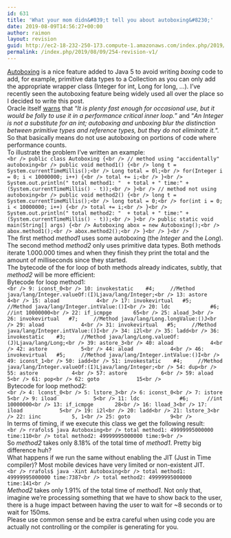 ```yaml
---
id: 631
title: 'What your mom didn&#039;t tell you about autoboxing&#8230;'
date: 2019-08-09T14:56:27+00:00
author: raimon
layout: revision
guid: http://ec2-18-232-250-173.compute-1.amazonaws.com/index.php/2019/08/09/254-revision-v1/
permalink: /index.php/2019/08/09/254-revision-v1/
---
```

[Autoboxing](http://en.wikipedia.org/wiki/Object_type_(object-oriented_programming)#Autoboxing) is a nice feature added to Java 5 to avoid writing _boxing_ code to add, for example, primitive data types to a Collection as you can only add the appropriate wrapper class (Integer for int, Long for long, &#8230;). I&#8217;ve recently seen the autoboxing feature being widely used all over the place so I decided to write this post.  
Oracle itself [warns](http://docs.oracle.com/javase/1.5.0/docs/guide/language/autoboxing.html) that &#8220;_It is plenty fast enough for occasional use, but it would be folly to use it in a performance critical inner loop._&#8221; and &#8220;_An Integer is not a substitute for an int; autoboxing and unboxing blur the distinction between primitive types and reference types, but they do not eliminate it._&#8220;. So that basically means do not use autoboxing on portions of code where performance counts.  
To illustrate the problem I&#8217;ve written an example:  
`<br />
public class Autoboxing {<br />
    // method using "accidentally" autoboxing<br />
    public void method1() {<br />
        long t = System.currentTimeMillis();<br />
        Long total = 0l;<br />
        for(Integer i = 0; i < 10000000; i++) {<br />
            total += i;<br />
        }<br />
        System.out.println(" total method1: "  + total + " time:" + (System.currentTimeMillis() - t));<br />
    }<br />
    // method not using autoboxing<br />
    public void method2() {<br />
        long t = System.currentTimeMillis();<br />
        long total = 0;<br />
        for(int i = 0; i < 10000000; i++) {<br />
            total += i;<br />
        }<br />
        System.out.println(" total method2: "  + total + " time:" + (System.currentTimeMillis() - t));<br />
    }<br />
    public static void main(String[] args) {<br />
        Autoboxing abox = new Autoboxing();<br />
        abox.method1();<br />
        abox.method2();<br />
    }<br />
}<br />
`  
The first method _method1_ uses some autoboxing (the _Integer_ and the _Long_). The second method _method2_ only uses primitive data types. Both methods iterate 1.000.000 times and when they finish they print the total and the amount of milliseconds since they started.  
The bytecode of the for loop of both methods already indicates, subtly, that _method2_ will be more efficient:  
Bytecode for loop method1:  
`<br />
 9: iconst_0<br />
10: invokestatic    #4;     //Method java/lang/Integer.valueOf:(I)Ljava/lang/Integer;<br />
13: astore           4<br />
15: aload            4<br />
17: invokevirtual   #5;     //Method java/lang/Integer.intValue:()I<br />
20: ldc             #6;     //int 10000000<br />
22: if_icmpge       65<br />
25: aload_3<br />
26: invokevirtual   #7;     //Method java/lang/Long.longValue:()J<br />
29: aload            4<br />
31: invokevirtual   #5;     //Method java/lang/Integer.intValue:()I<br />
34: i2l<br />
35: ladd<br />
36: invokestatic    #3;     //Method java/lang/Long.valueOf:(J)Ljava/lang/Long;<br />
39: astore_3<br />
40: aload            4<br />
42: astore           5<br />
44: aload            4<br />
46: invokevirtual   #5;     //Method java/lang/Integer.intValue:()I<br />
49: iconst_1<br />
50: iadd<br />
51: invokestatic    #4;     //Method java/lang/Integer.valueOf:(I)Ljava/lang/Integer;<br />
54: dup<br />
55: astore           4<br />
57: astore           6<br />
59: aload            5<br />
61: pop<br />
62: goto            15<br />
`  
Bytecode for loop method2:  
`<br />
 4: lconst_0<br />
 5: lstore_3<br />
 6: iconst_0<br />
 7: istore           5<br />
 9: iload            5<br />
11: ldc             #6;      //int 10000000<br />
13: if_icmpge       28<br />
16: lload_3<br />
17: iload            5<br />
19: i2l<br />
20: ladd<br />
21: lstore_3<br />
22: iinc          5, 1<br />
25: goto             9<br />
`  
In terms of timing, if we execute this class we get the following result:  
`<br />
rrafols$ java Autoboxing<br />
 total method1: 49999995000000 time:110<br />
 total method2: 49999995000000 time:9<br />
`  
So _method2_ takes only 8.18% of the total time of _method1_. Pretty big difference huh?  
What happens if we run the same without enabling the JIT (Just in Time compiler)? Most mobile devices have very limited or non-existent JIT.  
`<br />
rrafols$ java -Xint Autoboxing<br />
 total method1: 49999995000000 time:7387<br />
 total method2: 49999995000000 time:141<br />
`  
_Method2_ takes only 1.91% of the total time of _method1_. Not only that, imagine we&#8217;re processing something that we have to show back to the user, there is a huge impact between having the user to wait for ~8 seconds or to wait for 150ms.  
Please use common sense and be extra careful when using code you are actually not controlling or the compiler is generating for you.